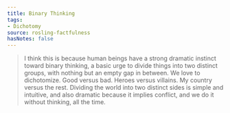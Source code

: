 ```yaml
---
title: Binary Thinking
tags:
- Dichotomy
source: rosling-factfulness
hasNotes: false
---
```


> I think this is because human beings have a strong dramatic instinct toward binary thinking, a basic urge to divide things into two distinct groups, with nothing but an empty gap in between. We love to dichotomize. Good versus bad. Heroes versus villains. My country versus the rest. Dividing the world into two distinct sides is simple and intuitive, and also dramatic because it implies conflict, and we do it without thinking, all the time.
